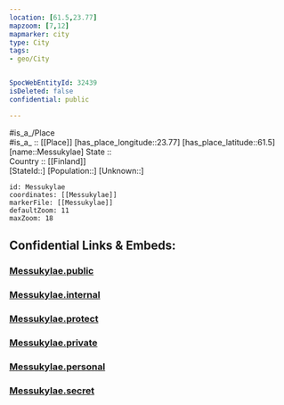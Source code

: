 ```yaml
---
location: [61.5,23.77] 
mapzoom: [7,12] 
mapmarker: city 
type: City
tags:
- geo/City


SpocWebEntityId: 32439
isDeleted: false
confidential: public

---
```

#is_a_/Place  
#is_a_ :: [[Place]] 
[has_place_longitude::23.77] 
[has_place_latitude::61.5] 
[name::Messukylae] 
State ::  
Country :: [[Finland]]  
[StateId::] 
[Population::] 
[Unknown::] 


```leaflet
id: Messukylae
coordinates: [[Messukylae]] 
markerFile: [[Messukylae]] 
defaultZoom: 11 
maxZoom: 18
```


## Confidential Links & Embeds: 

### [Messukylae.public](/_public/\Earth\Continent\Europe\Europe~North\Finland\Provinces~Finland\Western_Finland\counties~Western_Finland\Pirkanmaa\CityMessukylae.public.md) 

### [Messukylae.internal](/_internal/\Earth\Continent\Europe\Europe~North\Finland\Provinces~Finland\Western_Finland\counties~Western_Finland\Pirkanmaa\CityMessukylae.internal.md) 

### [Messukylae.protect](/_protect/\Earth\Continent\Europe\Europe~North\Finland\Provinces~Finland\Western_Finland\counties~Western_Finland\Pirkanmaa\CityMessukylae.protect.md) 

### [Messukylae.private](/_private/\Earth\Continent\Europe\Europe~North\Finland\Provinces~Finland\Western_Finland\counties~Western_Finland\Pirkanmaa\CityMessukylae.private.md) 

### [Messukylae.personal](/_personal/\Earth\Continent\Europe\Europe~North\Finland\Provinces~Finland\Western_Finland\counties~Western_Finland\Pirkanmaa\CityMessukylae.personal.md) 

### [Messukylae.secret](/_secret/\Earth\Continent\Europe\Europe~North\Finland\Provinces~Finland\Western_Finland\counties~Western_Finland\Pirkanmaa\CityMessukylae.secret.md)

